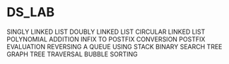 # DS_LAB
SINGLY LINKED LIST
DOUBLY LINKED LIST
CIRCULAR LINKED LIST
POLYNOMIAL ADDITION
INFIX TO POSTFIX CONVERSION
POSTFIX EVALUATION
REVERSING A QUEUE USING STACK
BINARY SEARCH TREE
GRAPH TREE TRAVERSAL
BUBBLE SORTING